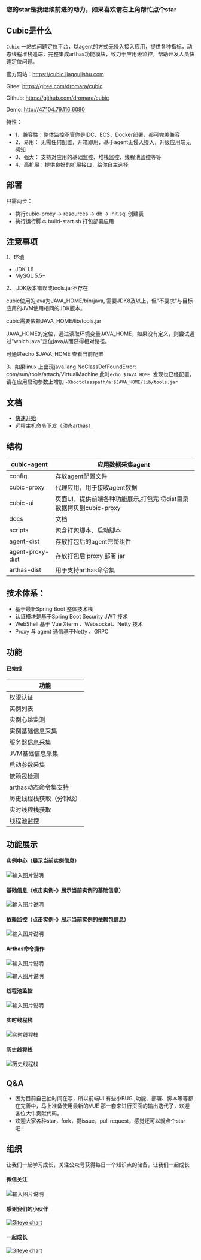 <h3>您的star是我继续前进的动力，如果喜欢请右上角帮忙点个star</h3>

 ## Cubic是什么
  
`Cubic` 一站式问题定位平台，以agent的方式无侵入接入应用，提供各种指标，动态线程堆栈追踪，完整集成arthas功能模块，致力于应用级监控，帮助开发人员快速定位问题。

官方网站：https://cubic.jiagoujishu.com

Gitee: https://gitee.com/dromara/cubic

Github: https://github.com/dromara/cubic

Demo: http://47.104.79.116:6080

特性：
- 1、兼容性：整体监控不管你是IDC、ECS、Docker部署，都可完美兼容
- 2、易用： 无需任何配置，开箱即用，基于agent无侵入接入，升级应用端无感知
- 3、强大： 支持对应用的基础监控、堆栈监控、线程池监控等等
- 4、高扩展：提供良好的扩展接口，给你自主选择

## 部署

只需两步：
 - 执行cubic-proxy -> resources -> db -> init.sql 创建表
 - 执行运行脚本 build-start.sh 打包部署应用

 
## 注意事项

1、环境
 - JDK 1.8
 - MySQL 5.5+


2、 JDK版本错误或tools.jar不存在

cubic使用的java为JAVA_HOME/bin/java, 需要JDK8及以上，但"不要求"与目标应用的JVM使用相同的JDK版本。

cubic需要依赖JAVA_HOME/lib/tools.jar

JAVA_HOME的定位，通过读取环境变量JAVA_HOME，如果没有定义，则尝试通过"which java"定位java从而获得相对路径。

可通过echo $JAVA_HOME 查看当前配置

3、如果linux 上出现java.lang.NoClassDefFoundError: com/sun/tools/attach/VirtualMachine
此时`echo $JAVA_HOME `发现也已经配置，请在应用启动参数上增加 `-Xbootclasspath/a:$JAVA_HOME/lib/tools.jar`

## 文档
- [快速开始](docs/cn/quick_start.md)
- [远程主机命令下发（动态arthas）](docs/cn/arthas_tools.md)


## 结构
| cubic-agent      | 应用数据采集agent                                            |
| ---------------- | ------------------------------------------------------------ |
| config           | 存放agent配置文件                                            |
| cubic-proxy      | 代理应用，用于接收agent数据                                  |
| cubic-ui         | 页面UI，提供前端各种功能展示,打包完 将dist目录数据拷贝到cubic-proxy |
| docs             | 文档                                                         |
| scripts          | 包含打包脚本、启动脚本                                       |
| agent-dist       | 存放打包后的agent完整组件                                    |
| agent-proxy-dist | 存放打包后 proxy 部署 jar                                    |
| arthas-dist      | 用于支持arthas命令集                                         |


## 技术体系：
- 基于最新Spring Boot 整体技术栈
- 认证模块是基于Spring Boot Security JWT 技术
- WebShell 基于 Vue Xterm 、Websocket、Netty 技术
- Proxy 与 agent 通信基于Netty 、GRPC


## 功能

#### 已完成
| 功能                 |
| -------------------- |
| 权限认证            |
| 实例列表             |
| 实例心跳监测         |
| 实例基础信息采集     |
| 服务器信息采集       |
| JVM基础信息采集      |
| 启动参数采集         |
| 依赖包检测           |
| arthas动态命令集支持 |
| 历史线程栈获取（分钟级） |
| 实时线程栈获取 |
| 线程池监控 |

 
 


## 功能展示

#### 实例中心（展示当前实例信息）
![输入图片说明](https://images.gitee.com/uploads/images/2021/0410/232737_7c98cd8c_1168339.png "屏幕截图.png")

#### 基础信息（点击实例-》展示当前实例的基础信息）
![输入图片说明](https://images.gitee.com/uploads/images/2021/0410/232821_a9b4df12_1168339.png "屏幕截图.png")
#### 依赖监控（点击实例-》展示当前实例的依赖包信息）

![输入图片说明](https://images.gitee.com/uploads/images/2021/0410/232902_d6698559_1168339.png "屏幕截图.png")
#### Arthas命令操作

![输入图片说明](https://images.gitee.com/uploads/images/2020/1116/181250_4f502c7e_1168339.png "屏幕截图.png")
 
 ![输入图片说明](https://images.gitee.com/uploads/images/2020/0605/190447_b3cd9e91_1168339.png "屏幕截图.png")    

#### 线程池监控
![输入图片说明](https://images.gitee.com/uploads/images/2021/0414/204133_52788815_1168339.png "屏幕截图.png")

#### 实时线程栈
![实时线程栈](https://images.gitee.com/uploads/images/2021/0410/165039_18aa56ab_1168339.png "屏幕截图.png")

#### 历史线程栈
![历史线程栈](https://images.gitee.com/uploads/images/2021/0410/000408_02eab12d_1168339.png "屏幕截图.png")

## Q&A
- 因为目前自己抽时间在写，所以前端UI 有些小BUG ,功能、部署、脚本等等都在完善中，马上准备使用最新的VUE 那一套来进行页面的输出迭代了，欢迎各位大牛贡献代码。
- 欢迎大家各种star，fork，提issue，pull request，感觉还可以就点个star吧！
 
## 组织
 让我们一起学习成长，关注公众号获得每日一个知识点的储备，让我们一起成长


#### 微信关注

 ![输入图片说明](https://images.gitee.com/uploads/images/2020/1012/211345_e216e60c_1168339.jpeg "架构技术.jpg")


#### 感谢我们的小伙伴
[![Giteye chart](https://chart.giteye.net/gitee/dromara/cubic/6E6HZTAA.png)](https://giteye.net/chart/6E6HZTAA)

#### 一起成长
[![Giteye chart](https://chart.giteye.net/gitee/dromara/cubic/JQD5ZBUE.png)](https://giteye.net/chart/JQD5ZBUE)
